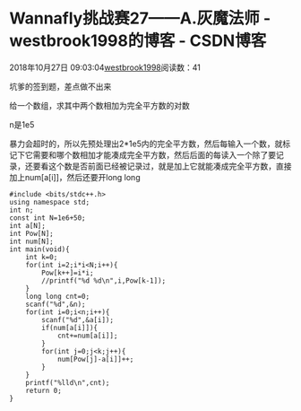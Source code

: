 # Wannafly挑战赛27——A.灰魔法师 - westbrook1998的博客 - CSDN博客





2018年10月27日 09:03:04[westbrook1998](https://me.csdn.net/westbrook1998)阅读数：41








坑爹的签到题，差点做不出来

给一个数组，求其中两个数相加为完全平方数的对数

n是1e5

暴力会超时的，所以先预处理出2*1e5内的完全平方数，然后每输入一个数，就标记下它需要和哪个数相加才能凑成完全平方数，然后后面的每读入一个除了要记录，还要看这个数是否前面已经被记录过，就是加上它就能凑成完全平方数，直接加上num[a[i]]，然后还要开long long
```
#include <bits/stdc++.h>
using namespace std;
int n;
const int N=1e6+50;
int a[N];
int Pow[N];
int num[N];
int main(void){
    int k=0;
    for(int i=2;i*i<N;i++){
        Pow[k++]=i*i;
        //printf("%d %d\n",i,Pow[k-1]);
    }
    long long cnt=0;
    scanf("%d",&n);
    for(int i=0;i<n;i++){
        scanf("%d",&a[i]);
        if(num[a[i]]){
            cnt+=num[a[i]];
        }
        for(int j=0;j<k;j++){
            num[Pow[j]-a[i]]++;
        }
    }
    printf("%lld\n",cnt);
    return 0;
}
```




